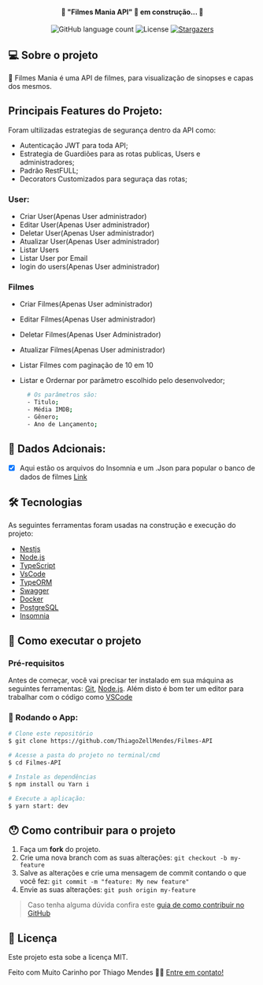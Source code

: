 <h4 align="center"> 
	🚧 "Filmes Mania API" 🚀 em construção... 🚧
</h4>

<p align="center">
  <img alt="GitHub language count" src="https://img.shields.io/github/languages/count/ThiagoZellMendes/Filmes-API?color=%2304D361">

 
 
  <img alt="License" src="https://img.shields.io/badge/license-MIT-brightgreen">
   <a href="https://github.com/ThiagoZellMendes/Filmes-API/stargazers">
    <img alt="Stargazers" src="https://img.shields.io/github/stars/ThiagoZellMendes/Filmes-API?style=social">
  </a>
</p>


## 💻 Sobre o projeto

:book: Filmes Mania é uma API de filmes, para visualização de sinopses e capas dos mesmos.

## Principais Features do Projeto:

Foram ultilizadas estrategias de segurança dentro da API como:

- Autenticação JWT para toda API;
- Estrategia de Guardiões para as rotas publicas, Users e administradores;
- Padrão RestFULL;
- Decorators Customizados para seguraça das rotas; 

### User: 

- Criar User(Apenas User administrador)
- Editar User(Apenas User administrador)
- Deletar User(Apenas User administrador)
- Atualizar User(Apenas User administrador)
- Listar Users
- Listar User por Email
- login do users(Apenas User administrador)

### Filmes

- Criar Filmes(Apenas User administrador)
- Editar Filmes(Apenas User administrador)
- Deletar Filmes(Apenas User Administrador)
- Atualizar Filmes(Apenas User administrador)
- Listar Filmes com paginação de 10 em 10
- Listar e Ordernar por parâmetro escolhido pelo desenvolvedor;
    
    ```bash
      # Os parâmetros são:
      - Titulo;
      - Média IMDB;
      - Gênero;
      - Ano de Lançamento;
    ``` 
    
## 🌱  Dados Adcionais:
   - [x] Aqui estão os arquivos do Insomnia e um .Json para popular o banco de dados de filmes [Link][link]

## 🛠 Tecnologias

As seguintes ferramentas foram usadas na construção e execução do projeto:

- [Nestjs][nestjs]
- [Node.js][nodejs]
- [TypeScript][typescript]
- [VsCode][vscode]
- [TypeORM][typeorm]
- [Swagger][swagger]
- [Docker][Docker]
- [PostgreSQL][postgresql]
- [Insomnia][insomnia]

## 🚀 Como executar o projeto

### Pré-requisitos

Antes de começar, você vai precisar ter instalado em sua máquina as seguintes ferramentas:
[Git](https://git-scm.com), [Node.js][nodejs]. 
Além disto é bom ter um editor para trabalhar com o código como [VSCode][vscode]

### 🎲 Rodando o App:

```bash
# Clone este repositório
$ git clone https://github.com/ThiagoZellMendes/Filmes-API

# Acesse a pasta do projeto no terminal/cmd
$ cd Filmes-API

# Instale as dependências
$ npm install ou Yarn i

# Execute a aplicação:
$ yarn start: dev

``` 
   
## 😯 Como contribuir para o projeto

1. Faça um **fork** do projeto.
2. Crie uma nova branch com as suas alterações: `git checkout -b my-feature`
3. Salve as alterações e crie uma mensagem de commit contando o que você fez: `git commit -m "feature: My new feature"`
4. Envie as suas alterações: `git push origin my-feature`
> Caso tenha alguma dúvida confira este [guia de como contribuir no GitHub](https://github.com/firstcontributions/first-contributions)


## 📝 Licença

Este projeto esta sobe a licença MIT.

Feito com Muito Carinho por Thiago Mendes 👋🏽 [Entre em contato!](https://www.linkedin.com/in/thiago-mendes-44176249/)

[yarn]: https://yarnpkg.com/
[vscode]: https://code.visualstudio.com/
[license]: https://opensource.org/licenses/MIT
[vceslint]: https://marketplace.visualstudio.com/items?itemName=dbaeumer.vscode-eslint
[prettier]: https://marketplace.visualstudio.com/items?itemName=esbenp.prettier-vscode
[TypeScript]: https://www.typescriptlang.org/pt/
[nestjs]: https://nestjs.com
[nodejs]: https://nodejs.org/en/
[swagger]: https://swagger.io
[Docker]: https://www.docker.com
[postgresql]: https://www.postgresql.org
[insomnia]: https://insomnia.rest/download
[typeorm]: https://typeorm.io
[link]: https://downgit.github.io/#/home?url=https://github.com/ThiagoZellMendes/Filmes-API/tree/master/src/filmes/assets
